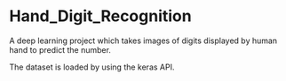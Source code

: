 # Hand_Digit_Recognition
A deep learning project which takes images of digits displayed by human hand to predict the number.

The dataset is loaded by using the keras API.


